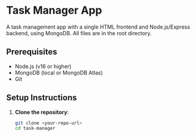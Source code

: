 # Task Manager App

A task management app with a single HTML frontend and Node.js/Express backend, using MongoDB. All files are in the root directory.

## Prerequisites
- Node.js (v16 or higher)
- MongoDB (local or MongoDB Atlas)
- Git

## Setup Instructions

1. **Clone the repository**:
   ```bash
   git clone <your-repo-url>
   cd task-manager
